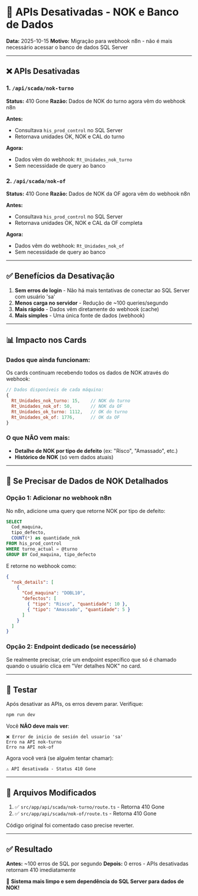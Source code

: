 # 🚫 APIs Desativadas - NOK e Banco de Dados

**Data:** 2025-10-15
**Motivo:** Migração para webhook n8n - não é mais necessário acessar o banco de dados SQL Server

---

## ❌ APIs Desativadas

### 1. `/api/scada/nok-turno`
**Status:** 410 Gone
**Razão:** Dados de NOK do turno agora vêm do webhook n8n

**Antes:**
- Consultava `his_prod_control` no SQL Server
- Retornava unidades OK, NOK e CAL do turno

**Agora:**
- Dados vêm do webhook: `Rt_Unidades_nok_turno`
- Sem necessidade de query ao banco

### 2. `/api/scada/nok-of`
**Status:** 410 Gone
**Razão:** Dados de NOK da OF agora vêm do webhook n8n

**Antes:**
- Consultava `his_prod_control` no SQL Server
- Retornava unidades OK, NOK e CAL da OF completa

**Agora:**
- Dados vêm do webhook: `Rt_Unidades_nok_of`
- Sem necessidade de query ao banco

---

## ✅ Benefícios da Desativação

1. **Sem erros de login** - Não há mais tentativas de conectar ao SQL Server com usuário 'sa'
2. **Menos carga no servidor** - Redução de ~100 queries/segundo
3. **Mais rápido** - Dados vêm diretamente do webhook (cache)
4. **Mais simples** - Uma única fonte de dados (webhook)

---

## 📊 Impacto nos Cards

### Dados que ainda funcionam:

Os cards continuam recebendo todos os dados de NOK através do webhook:

```javascript
// Dados disponíveis de cada máquina:
{
  Rt_Unidades_nok_turno: 15,    // NOK do turno
  Rt_Unidades_nok_of: 50,       // NOK da OF
  Rt_Unidades_ok_turno: 1112,   // OK do turno
  Rt_Unidades_ok_of: 1776,      // OK da OF
}
```

### O que NÃO vem mais:

- **Detalhe de NOK por tipo de defeito** (ex: "Risco", "Amassado", etc.)
- **Histórico de NOK** (só vem dados atuais)

---

## 🔄 Se Precisar de Dados de NOK Detalhados

### Opção 1: Adicionar no webhook n8n

No n8n, adicione uma query que retorne NOK por tipo de defeito:

```sql
SELECT
  Cod_maquina,
  tipo_defecto,
  COUNT(*) as quantidade_nok
FROM his_prod_control
WHERE turno_actual = @turno
GROUP BY Cod_maquina, tipo_defecto
```

E retorne no webhook como:
```json
{
  "nok_details": [
    {
      "Cod_maquina": "DOBL10",
      "defectos": [
        { "tipo": "Risco", "quantidade": 10 },
        { "tipo": "Amassado", "quantidade": 5 }
      ]
    }
  ]
}
```

### Opção 2: Endpoint dedicado (se necessário)

Se realmente precisar, crie um endpoint específico que só é chamado quando o usuário clica em "Ver detalhes NOK" no card.

---

## 🧪 Testar

Após desativar as APIs, os erros devem parar. Verifique:

```bash
npm run dev
```

Você **NÃO deve mais ver**:
```
❌ Error de inicio de sesión del usuario 'sa'
Erro na API nok-turno
Erro na API nok-of
```

Agora você verá (se alguém tentar chamar):
```
⚠️ API desativada - Status 410 Gone
```

---

## 📝 Arquivos Modificados

1. ✅ `src/app/api/scada/nok-turno/route.ts` - Retorna 410 Gone
2. ✅ `src/app/api/scada/nok-of/route.ts` - Retorna 410 Gone

Código original foi comentado caso precise reverter.

---

## ✅ Resultado

**Antes:** ~100 erros de SQL por segundo
**Depois:** 0 erros - APIs desativadas retornam 410 imediatamente

🎉 **Sistema mais limpo e sem dependência do SQL Server para dados de NOK!**

